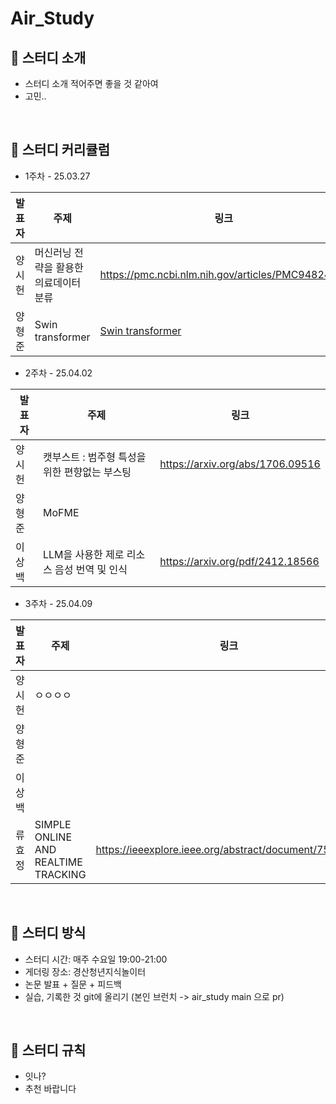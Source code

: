 # Air_Study
## 📖 스터디 소개

- 스터디 소개 적어주면 좋을 것 같아여
- 고민..

<br>

## 📖 스터디 커리큘럼

- 1주차 - 25.03.27

| 발표자 | 주제 | 링크 |
| --- | --- | --- |
| 양시헌 | 머신러닝 전략을 활용한 의료데이터 분류 | https://pmc.ncbi.nlm.nih.gov/articles/PMC9482495/ |
| 양형준 | Swin transformer | [Swin transformer](https://arxiv.org/pdf/2103.14030) |

- 2주차 - 25.04.02

| 발표자 | 주제 | 링크 |
| --- | --- | --- |
| 양시헌 | 캣부스트 : 범주형 특성을 위한 편향없는 부스팅 | https://arxiv.org/abs/1706.09516 |
| 양형준 | MoFME |  |
| 이상백 | LLM을 사용한 제로 리소스 음성 번역 및 인식 | https://arxiv.org/pdf/2412.18566 |

- 3주차 - 25.04.09

| 발표자 | 주제 | 링크 |
| --- | --- | --- |
| 양시헌 | ㅇㅇㅇㅇ  |  |
| 양형준 |  |  |
| 이상백 |  |  |
| 류효정 | SIMPLE ONLINE AND REALTIME TRACKING | https://ieeexplore.ieee.org/abstract/document/7533003 |

<br>

## 📖 스터디 방식

- 스터디 시간: 매주 수요일 19:00-21:00
- 게더링 장소: 경산청년지식놀이터
- 논문 발표 + 질문 + 피드백
- 실습, 기록한 것 git에 올리기 (본인 브런치 -> air_study main 으로 pr)

<br>

## 📖 스터디 규칙

- 잇나?
- 추천 바랍니다
